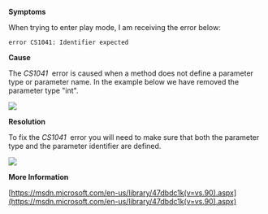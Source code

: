 

**Symptoms**



When trying to enter play mode, I am receiving the error below:


```
error CS1041: Identifier expected
```


**Cause**



The  *CS1041*  error is caused when a method does not define a parameter type or parameter name. In the example below we have removed the parameter type "int".



![](/hc/en-us/article_attachments/202039233/CS1041_a.png)



**Resolution**



To fix the  *CS1041*  error you will need to make sure that both the parameter type and the parameter identifier are defined.



![](/hc/en-us/article_attachments/201879596/CS1041_b.png)



**More Information**



[https://msdn.microsoft.com/en-us/library/47dbdc1k(v=vs.90).aspx](https://msdn.microsoft.com/en-us/library/47dbdc1k(v=vs.90).aspx)





